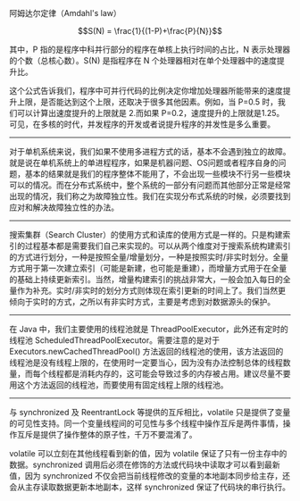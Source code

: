 阿姆达尔定律（Amdahl's law）

$$S(N) = \frac{1}{(1-P)+\frac{P}{N}}$$

其中，P 指的是程序中科并行部分的程序在单核上执行时间的占比，N 表示处理器的个数（总核心数）。S(N) 是指程序在 N 个处理器相对在单个处理器中的速度提升比。

这个公式告诉我们，程序中可并行代码的比例决定你增加处理器所能带来的速度提升上限，是否能达到这个上限，还取决于很多其他因素。例如，当 P=0.5 时，我们可以计算出速度提升的上限就是 2.而如果 P=0.2，速度提升的上限就是1.25。可见，在多核的时代，并发程序的开发或者说提升程序的并发性是多么重要。

---

对于单机系统来说，我们如果不使用多进程方式的话，基本不会遇到独立的故障。就是说在单机系统上的单进程程序，如果是机器问题、OS问题或者程序自身的问题，基本的结果就是我们的程序整体不能用了，不会出现一些模块不行另一些模块可以的情况。而在分布式系统中，整个系统的一部分有问题而其他部分正常是经常出现的情况，我们称之为故障独立性。我们在实现分布式系统的时候，必须要找到应对和解决故障独立性的办法。

---

搜索集群（Search Cluster）的使用方式和读库的使用方式是一样的。只是构建索引的过程基本都是需要我们自己来实现的。可以从两个维度对于搜索系统构建索引的方式进行划分，一种是按照全量/增量划分，一种是按照实时/非实时划分。全量方式用于第一次建立索引（可能是新建，也可能是重建），而增量方式用于在全量的基础上持续更新索引。当然，增量构建索引的挑战非常大，一般会加入每日的全量作为补充。实时/非实时的划分方式则体现在索引更新的时间上了。我们当然更倾向于实时的方式，之所以有非实时方式，主要是考虑到对数据源头的保护。

---

在 Java 中，我们主要使用的线程池就是 ThreadPoolExecutor，此外还有定时的线程池 ScheduledThreadPoolExecutor。需要注意的是对于 Executors.newCachedThreadPool() 方法返回的线程池的使用，该方法返回的线程池是没有线程上限的，在使用时一定要当心，因为没有办法控制总体的线程数量，而每个线程都是消耗内存的，这可能会导致过多的内存被占用。建议尽量不要用这个方法返回的线程池，而要使用有固定线程上限的线程池。

---

与 synchronized 及 ReentrantLock 等提供的互斥相比，volatile 只是提供了变量的可见性支持。同一个变量线程间的可见性与多个线程中操作互斥是两件事情，操作互斥是提供了操作整体的原子性，千万不要混淆了。

volatile 可以立刻在其他线程看到新的值，因为 volatile 保证了只有一份主存中的数据。synchronized 调用后必须在修饰的方法或代码块中读取才可以看到最新值，因为 synchronized 不仅会把当前线程修改的变量的本地副本同步给主存，还会从主存读取数据更新本地副本，这样 synchronized 保证了代码块的串行执行。